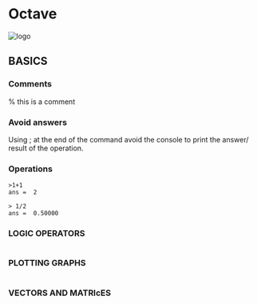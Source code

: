 # Octave #
![logo]()


## BASICS ##
### Comments ###
% this is a comment

### Avoid answers ###
Using ; at the end of the command avoid the console to print the answer/ result of the operation.

### Operations ###
````
>1+1
ans =  2

> 1/2
ans =  0.50000
````

### LOGIC OPERATORS ###
````
````

### PLOTTING GRAPHS ###
````
````

### VECTORS AND MATRIcES ###
````
````
